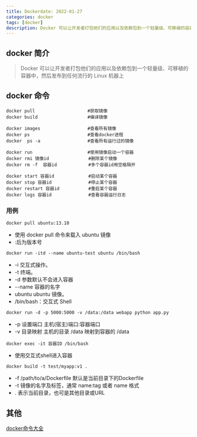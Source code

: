 ```yaml
---
title: Dockerdate: 2022-01-27
categories: docker
tags: [docker]
description: Docker 可以让开发者打包他们的应用以及依赖包到一个轻量级、可移植的容器中，然后发布到任何流行的 Linux 机器上
---
```


## docker 简介
> Docker 可以让开发者打包他们的应用以及依赖包到一个轻量级、可移植的容器中，然后发布到任何流行的 Linux 机器上

## docker 命令
```
docker pull                    #获取镜像
docker build                   #编译镜像   

docker images                  #查看所有镜像
docker ps                      #查看docker进程 
docker  ps -a                  #查看所有运行过的镜像

docker run                     #使用镜像启动一个容器
docker rmi 镜像id               #删除某个镜像
docker rm -f  容器id            #多个容器id用空格隔开

docker start 容器id             #启动某个容器
docker stop 容器id              #停止某个容器　
docker restart 容器id           #重启某个容器　
docker logs 容器id              #查看容器运行日志
```

### 用例
```
docker pull ubuntu:13.10  
```
- 使用 docker pull 命令来载入 ubuntu 镜像
- :后为版本号

```
docker run -itd --name ubuntu-test ubuntu /bin/bash
```
- -i 交互式操作。
- -t 终端。
- -d 参数默认不会进入容器
- --name 容器的名字
- ubuntu ubuntu 镜像。
- /bin/bash：交互式 Shell

```
docker run -d -p 5000:5000 -v /data:/data webapp python app.py
```
- -p 设置端口 主机(宿主)端口:容器端口
- -v 目录映射 主机的目录 /data 映射到容器的 /data

```
docker exec -it 容器ID /bin/bash
```
- 使用交互式shell进入容器

```
docker build -t test/myapp:v1 .
```
- -f /path/to/a/Dockerfile 默认是当前目录下的Dockerfile
- -t 镜像的名字及标签，通常 name:tag 或者 name 格式
- . 表示当前目录，也可是其他目录或URL

## 其他
[docker命令大全](https://www.runoob.com/docker/docker-command-manual.html)